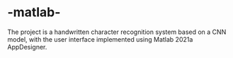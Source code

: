 # -matlab-
 The project is a handwritten character recognition system based on a CNN model, with the user interface implemented using Matlab 2021a AppDesigner.
